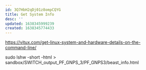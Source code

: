 ```yaml
---
id: 3Q7HbH2qDj01z8ompCQYG
title: Get System Info
desc: ''
updated: 1638345999239
created: 1638345774433
---
```

https://vitux.com/get-linux-system-and-hardware-details-on-the-command-line/



sudo lshw -short -html > sandbox/SWITCH_output_PF_GNPS_3/PF_GNPS3/beast_info.html